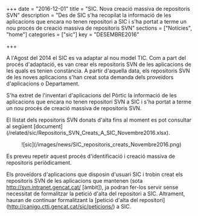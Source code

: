 +++
date        = "2016-12-01"
title       = "SIC. Nova creació massiva de repositoris SVN"
description = "Des de SIC s'ha recopilat la informació de les aplicacions que encara no tenen repositori a SIC i s'ha portat a terme un nou procés de creació massiva de repositoris SVN"
sections    = ["Notícies", "home"]
categories  = ["sic"]
key         = "DESEMBRE2016"

+++

A l'Agost del 2014 el SIC es va adaptar al nou model TIC. Com a part del procés d'adaptació, es van crear els repositoris SVN de les aplicacions de les quals es tenien constància. A partir d'aquella data, els repositoris SVN de les noves aplicacions s'han creat sota demanda dels proveïdors d'aplicacions o Departament.

S'ha extret de l'inventari d'aplicacions del Pòrtic la informació de les aplicacions que encara no tenen repositori SVN a SIC i s'ha portat a terme un nou procés de creació massiva de repositoris SVN. 

El llistat dels repositoris SVN donats d'alta fins al moment es pot consultar al següent [document] (/related/sic/Repositoris_SVN_Creats_A_SIC_Novembre2016.xlsx). 


<CENTER>![sic](/images/news/SIC_repositoris_creats_Novembre2016.png)</center>


Es preveu repetir aquest procés d'identificació i creació massiva de repositoris periòdicament.

Els proveïdors d'aplicacions que disposin d'usuari SIC i trobin creat els repositoris SVN de les aplicacions que mantenen (sota http://svn.intranet.gencat.cat/ [àmbit]), ja podran fer-los servir sense necessitat de formalitzar la petició d'alta del repositori a SIC. Altrament, hauran de continuar formalitzant la [petició d'alta del repositori] (http://canigo.ctti.gencat.cat/sic/peticions/) a SIC.
